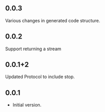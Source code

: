 ## 0.0.3

Various changes in generated code structure. 

## 0.0.2

Support returning a stream

## 0.0.1+2

Updated Protocol to include stop.

## 0.0.1

- Initial version.
